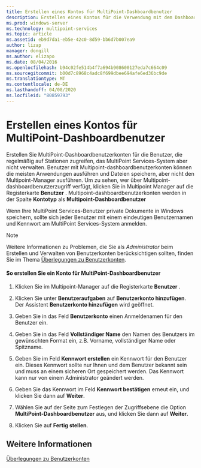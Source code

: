 ```yaml
---
title: Erstellen eines Kontos für MultiPoint-Dashboardbenutzer
description: Erstellen eines Kontos für die Verwendung mit dem Dashboard
ms.prod: windows-server
ms.technology: multipoint-services
ms.topic: article
ms.assetid: eb9d7da1-eb5e-42c0-8d59-bb6d7b007ea9
author: lizap
manager: dongill
ms.author: elizapo
ms.date: 08/04/2016
ms.openlocfilehash: b94c02fe514b4f7a694b908600127eda7c664c09
ms.sourcegitcommit: b00d7c8968c4adc8f699dbee694afe6ed36bc9de
ms.translationtype: MT
ms.contentlocale: de-DE
ms.lasthandoff: 04/08/2020
ms.locfileid: "80859793"
---
```

# <a name="create-a-multipoint-dashboard-user-account"></a>Erstellen eines Kontos für MultiPoint-Dashboardbenutzer
Erstellen Sie MultiPoint-Dashboardbenutzerkonten für die Benutzer, die regelmäßig auf Stationen zugreifen, das MultiPoint Services-System aber nicht verwalten. Benutzer mit Multipoint-dashboardbenutzerkonten können die meisten Anwendungen ausführen und Dateien speichern, aber nicht den Multipoint-Manager ausführen. Um zu sehen, wer über Multipoint-dashboardbenutzerzugriff verfügt, klicken Sie in Multipoint Manager auf die Registerkarte **Benutzer** . Multipoint-dashboardbenutzerkonten werden in der Spalte **Kontotyp** als **Multipoint-Dashboardbenutzer**  
  
Wenn Ihre MultiPoint Services-Benutzer private Dokumente in Windows speichern, sollte sich jeder Benutzer mit einem eindeutigen Benutzernamen und Kennwort am MultiPoint Services-System anmelden.  
  
> [!NOTE]  
> Weitere Informationen zu Problemen, die Sie als *Administrator* beim Erstellen und Verwalten von Benutzerkonten berücksichtigen sollten, finden Sie im Thema [Überlegungen zu Benutzerkonten](User-Account-Considerations.md).  
  
#### <a name="to-create-a-multipoint-dashboard-user-account"></a>So erstellen Sie ein Konto für MultiPoint-Dashboardbenutzer  
  
1.  Klicken Sie im Multipoint-Manager auf die Registerkarte **Benutzer** .  
  
2.  Klicken Sie unter **Benutzeraufgaben** auf **Benutzerkonto hinzufügen**. Der Assistent **Benutzerkonto hinzufügen** wird geöffnet.  
  
3.  Geben Sie in das Feld **Benutzerkonto** einen Anmeldenamen für den Benutzer ein.  
  
4.  Geben Sie in das Feld **Vollständiger Name** den Namen des Benutzers im gewünschten Format ein, z.B. Vorname, vollständiger Name oder Spitzname.  
  
5.  Geben Sie im Feld **Kennwort erstellen** ein Kennwort für den Benutzer ein. Dieses Kennwort sollte nur Ihnen und dem Benutzer bekannt sein und muss an einem sicheren Ort gespeichert werden. Das Kennwort kann nur von einem Administrator geändert werden.  
  
6.  Geben Sie das Kennwort im Feld **Kennwort bestätigen** erneut ein, und klicken Sie dann auf **Weiter**.  
  
7.  Wählen Sie auf der Seite zum Festlegen der Zugriffsebene die Option **MultiPoint-Dashboardbenutzer** aus, und klicken Sie dann auf **Weiter**.  
  
8.  Klicken Sie auf **Fertig stellen**.  
  
## <a name="see-also"></a>Weitere Informationen  
[Überlegungen zu Benutzerkonten](User-Account-Considerations.md)